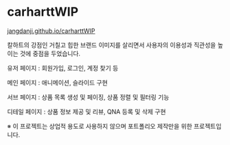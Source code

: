 # carharttWIP

[jangdanji.github.io/carharttWIP](https://jangdanji.github.io/carharttWIP)

칼하트의 강점인 거칠고 힙한 브랜드 이미지를 살리면서 사용자의 이용성과 직관성을 높이는 것에 중점을 두었습니다.


유저 페이지 : 회원가입, 로그인, 계정 찾기 등

메인 페이지 : 애니메이션, 슬라이드 구현

서브 페이지 : 상품 목록 생성 및 페이징, 상품 정렬 및 필터링 기능

디테일 페이지 : 상품 정보 제공 및 리뷰, QNA 등록 및 삭제 구현



※ 이 프로젝트는 상업적 용도로 사용하지 않으며 포트폴리오 제작만을 위한 프로젝트입니다.
